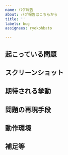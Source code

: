 ```yaml
---
name: バグ報告
about: バグ報告はこちらから
title: ''
labels: bug
assignees: ryokohbato

---
```


## 起こっている問題

## スクリーンショット

## 期待される挙動

## 問題の再現手段

## 動作環境

## 補足等
